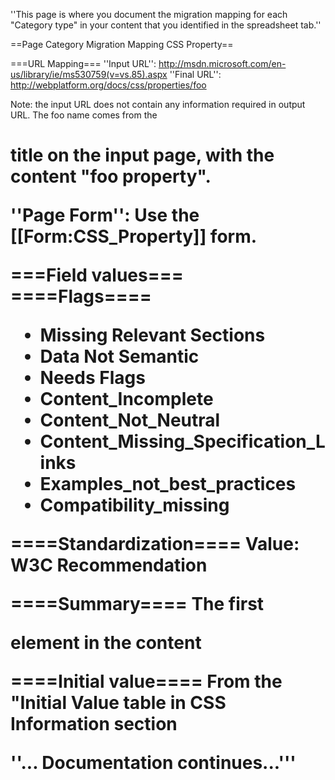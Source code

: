 ''This page is where you document the migration mapping for each "Category type" in your content that you identified in the spreadsheet tab.''

==Page Category Migration Mapping CSS Property==

===URL Mapping===
''Input URL'':  http://msdn.microsoft.com/en-us/library/ie/ms530759(v=vs.85).aspx
''Final URL'': http://webplatform.org/docs/css/properties/foo

Note: the input URL does not contain any information required in output URL. The foo name comes from the <nowiki><h1> </nowiki>title on the input page, with the content "foo property".

''Page Form'': Use the [[Form:CSS_Property]] form.

===Field values===
====Flags====
* Missing Relevant Sections
* Data Not Semantic
* Needs Flags
* Content_Incomplete
* Content_Not_Neutral
* Content_Missing_Specification_Links
* Examples_not_best_practices
* Compatibility_missing

====Standardization====
Value: W3C Recommendation

====Summary====
The first <p> element in the content

====Initial value====
From the "Initial Value table in CSS Information section

''... Documentation continues...'''